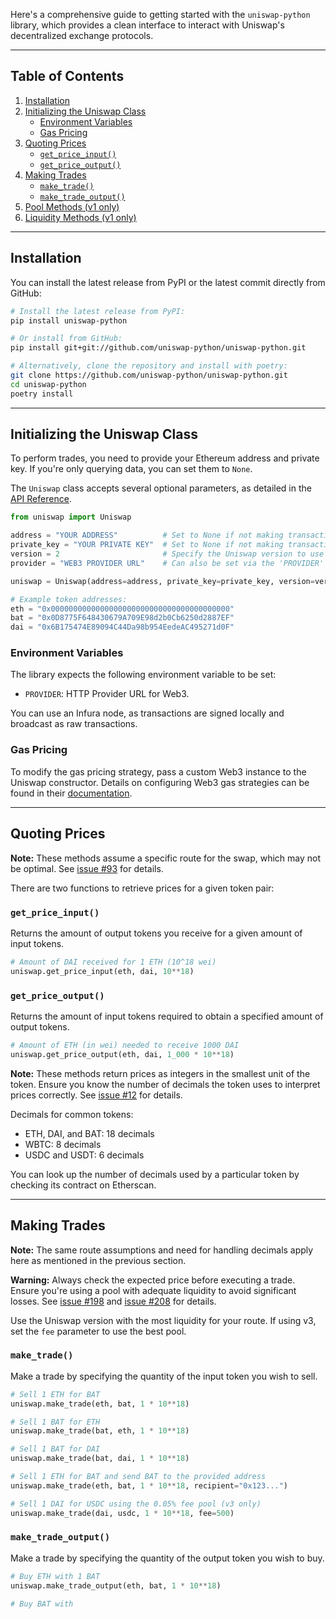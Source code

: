 Here's a comprehensive guide to getting started with the `uniswap-python` library, which provides a clean interface to interact with Uniswap's decentralized exchange protocols.

---

## Table of Contents

1. [Installation](#installation)
2. [Initializing the Uniswap Class](#initializing-the-uniswap-class)
   - [Environment Variables](#environment-variables)
   - [Gas Pricing](#gas-pricing)
3. [Quoting Prices](#quoting-prices)
   - [`get_price_input()`](#get_price_input)
   - [`get_price_output()`](#get_price_output)
4. [Making Trades](#making-trades)
   - [`make_trade()`](#make_trade)
   - [`make_trade_output()`](#make_trade_output)
5. [Pool Methods (v1 only)](#pool-methods-v1-only)
6. [Liquidity Methods (v1 only)](#liquidity-methods-v1-only)

---

## Installation

You can install the latest release from PyPI or the latest commit directly from GitHub:

```bash
# Install the latest release from PyPI:
pip install uniswap-python

# Or install from GitHub:
pip install git+git://github.com/uniswap-python/uniswap-python.git

# Alternatively, clone the repository and install with poetry:
git clone https://github.com/uniswap-python/uniswap-python.git
cd uniswap-python
poetry install
```

---

## Initializing the Uniswap Class

To perform trades, you need to provide your Ethereum address and private key. If you're only querying data, you can set them to `None`.

The `Uniswap` class accepts several optional parameters, as detailed in the [API Reference](https://uniswap-python.com/api.html).

```python
from uniswap import Uniswap

address = "YOUR ADDRESS"          # Set to None if not making transactions
private_key = "YOUR PRIVATE KEY"  # Set to None if not making transactions
version = 2                       # Specify the Uniswap version to use
provider = "WEB3 PROVIDER URL"    # Can also be set via the 'PROVIDER' environment variable

uniswap = Uniswap(address=address, private_key=private_key, version=version, provider=provider)

# Example token addresses:
eth = "0x0000000000000000000000000000000000000000"
bat = "0x0D8775F648430679A709E98d2b0Cb6250d2887EF"
dai = "0x6B175474E89094C44Da98b954EedeAC495271d0F"
```

### Environment Variables

The library expects the following environment variable to be set:

- `PROVIDER`: HTTP Provider URL for Web3.

You can use an Infura node, as transactions are signed locally and broadcast as raw transactions.

### Gas Pricing

To modify the gas pricing strategy, pass a custom Web3 instance to the Uniswap constructor. Details on configuring Web3 gas strategies can be found in their [documentation](https://web3py.readthedocs.io/en/stable/gas_price.html).

---

## Quoting Prices

**Note:** These methods assume a specific route for the swap, which may not be optimal. See [issue #93](https://github.com/uniswap-python/uniswap-python/issues/93) for details.

There are two functions to retrieve prices for a given token pair:

### `get_price_input()`

Returns the amount of output tokens you receive for a given amount of input tokens.

```python
# Amount of DAI received for 1 ETH (10^18 wei)
uniswap.get_price_input(eth, dai, 10**18)
```

### `get_price_output()`

Returns the amount of input tokens required to obtain a specified amount of output tokens.

```python
# Amount of ETH (in wei) needed to receive 1000 DAI
uniswap.get_price_output(eth, dai, 1_000 * 10**18)
```

**Note:** These methods return prices as integers in the smallest unit of the token. Ensure you know the number of decimals the token uses to interpret prices correctly. See [issue #12](https://github.com/uniswap-python/uniswap-python/issues/12) for details.

Decimals for common tokens:

- ETH, DAI, and BAT: 18 decimals
- WBTC: 8 decimals
- USDC and USDT: 6 decimals

You can look up the number of decimals used by a particular token by checking its contract on Etherscan.

---

## Making Trades

**Note:** The same route assumptions and need for handling decimals apply here as mentioned in the previous section.

**Warning:** Always check the expected price before executing a trade. Ensure you're using a pool with adequate liquidity to avoid significant losses. See [issue #198](https://github.com/uniswap-python/uniswap-python/issues/198) and [issue #208](https://github.com/uniswap-python/uniswap-python/issues/208) for details.

Use the Uniswap version with the most liquidity for your route. If using v3, set the `fee` parameter to use the best pool.

### `make_trade()`

Make a trade by specifying the quantity of the input token you wish to sell.

```python
# Sell 1 ETH for BAT
uniswap.make_trade(eth, bat, 1 * 10**18)

# Sell 1 BAT for ETH
uniswap.make_trade(bat, eth, 1 * 10**18)

# Sell 1 BAT for DAI
uniswap.make_trade(bat, dai, 1 * 10**18)

# Sell 1 ETH for BAT and send BAT to the provided address
uniswap.make_trade(eth, bat, 1 * 10**18, recipient="0x123...")

# Sell 1 DAI for USDC using the 0.05% fee pool (v3 only)
uniswap.make_trade(dai, usdc, 1 * 10**18, fee=500)
```

### `make_trade_output()`

Make a trade by specifying the quantity of the output token you wish to buy.

```python
# Buy ETH with 1 BAT
uniswap.make_trade_output(eth, bat, 1 * 10**18)

# Buy BAT with 